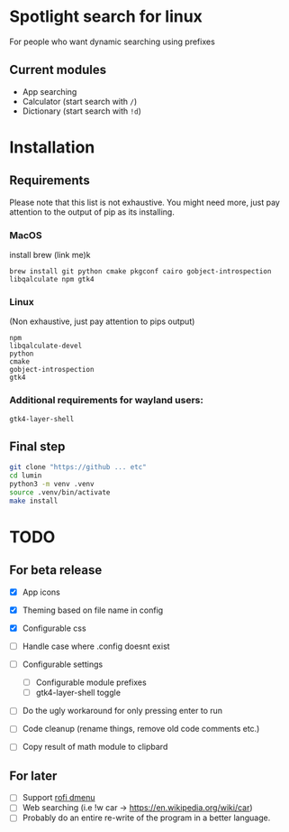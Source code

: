 # Spotlight search for linux

For people who want dynamic searching using prefixes
## Current modules
- App searching
- Calculator (start search with `/`)
- Dictionary (start search with `!d`)

# Installation

## Requirements

Please note that this list is not exhaustive.
You might need more, just pay attention to the output of pip as its installing.

### MacOS

install brew (link me)k

```
brew install git python cmake pkgconf cairo gobject-introspection libqalculate npm gtk4
```

### Linux
(Non exhaustive, just pay attention to pips output)
```
npm
libqalculate-devel
python
cmake
gobject-introspection
gtk4
```
### Additional requirements for wayland users:
```
gtk4-layer-shell
```

## Final step

```sh
git clone "https://github ... etc"
cd lumin
python3 -m venv .venv
source .venv/bin/activate
make install
```


# TODO
## For beta release

- [x] App icons
- [x] Theming based on file name in config
- [x] Configurable css
- [ ] Handle case where .config doesnt exist
- [ ] Configurable settings
    - [ ] Configurable module prefixes
    - [ ] gtk4-layer-shell toggle
- [ ] Do the ugly workaround for only pressing enter to run
- [ ] Code cleanup (rename things, remove old code comments etc.)
- [ ] Copy result of math module to clipbard


## For later
- [ ] Support [rofi dmenu](https://github.com/davatorium/rofi/wiki/dmenu_specs)
- [ ] Web searching (i.e !w car -> https://en.wikipedia.org/wiki/car)
- [ ] Probably do an entire re-write of the program in a better language.
